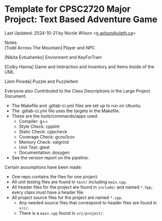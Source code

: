 # Template for CPSC2720 Major Project: Text Based Adventure Game
Last Updated: 2024-10-21 by Nicole Wilson &lt;n.wilson@uleth.ca&gt;

Notes:  
[Todd Across The Mountain] Player and NPC  

[Nikita Evtushenko] Enviorment and KeyForTrain

[Colby Hanna] Game and Interaction and Inventory and Items Inside of the UML

[Jem Pineda] Puzzle and PuzzleItem

Everyone also Contributed to the Class Descriptions in the Large Project Document.

* The Makefile and .gitlab-ci.yml files are set up to run on Ubuntu.
* The .gitlab-ci.yml file uses the targets in the Makefile.
* These are the tools/commands/apps used:
  * Compiler: g++
  * Style Check: cpplint
  * Static Check: cppcheck
  * Coverage Check: gcov/lcov
  * Memory Check: valgrind
  * Unit Test: gtest 
  * Documentation: doxygen
* See the version report on the pipeline.

Certain assumptions have been made:
* One repo contains the files for one project.
* All unit testing files are found in <code>test/</code> including <code>main.cpp</code>.
* All header files for the project are found in <code>include/</code> and named <code>*.hpp</code>, every class must have a header file.
* All project source files for the project are named <code>*.cpp</code>.
  * Any needed source files that correspond to header files are found in <code>src/</code>.
  * There is a <code>main.cpp</code> found in <code>src/project/</code>.

